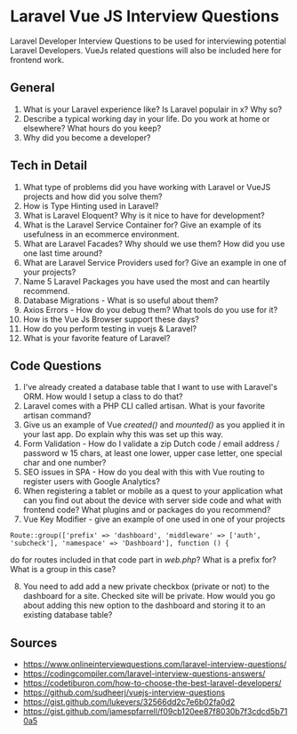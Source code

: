 # Laravel Vue JS Interview Questions
Laravel Developer Interview Questions to be used for interviewing potential Laravel Developers. VueJs related questions will also be included here for frontend work.


## General

1. What is your Laravel experience like? Is Laravel populair in x? Why so?
2. Describe a typical working day in your life. Do you work at home or elsewhere? What hours do you keep?
3. Why did you become a developer?

## Tech in Detail
1. What type of problems did you have working with Laravel or VueJS projects and how did you solve them?
2. How is Type Hinting used in Laravel?
3. What is Laravel Eloquent? Why is it nice to have for development?
4. What is the Laravel Service Container for? Give an example of its usefulness in an ecommerce environment.
5. What are Laravel Facades? Why should we use them? How did you use one last time around?
6.  What are Laravel Service Providers used for? Give an example in one of your projects?
7.  Name 5 Laravel Packages you have used the most and can heartily recommend.
8.  Database Migrations - What is so useful about them?
9.  Axios Errors - How do you debug them? What tools do you use for it?
10.  How is the Vue Js Browser support these days?
11. How do you perform testing in vuejs & Laravel?
12. What is your favorite feature of Laravel?

## Code Questions

1. I've already created a database table that I want to use with Laravel's ORM. How would I setup a class to do that?
2. Laravel comes with a PHP CLI called artisan. What is your favorite artisan command?
3. Give us an example of Vue *created()* and *mounted()* as you applied it in your last app. Do explain why this was set up this way.
4. Form Validation - How do I validate a zip Dutch code / email address / password w 15 chars, at least one lower, upper case letter, one special char and one number?
5.  SEO issues in SPA - How do you deal with this with Vue routing to register users with Google Analytics?
6.  When registering a tablet or mobile as a quest to your application what can you find out about the device with server side code and what with frontend code? What plugins and or packages do you recommend?
7.   Vue Key Modifier - give an example of one used in one of your projects
```
Route::group(['prefix' => 'dashboard', 'middleware' => ['auth', 'subcheck'], 'namespace' => 'Dashboard'], function () {
```

do for routes included in that code part in *web.php*? What is a prefix for? What is a group in this case?

8. You need to add add a new private checkbox (private or not) to the dashboard for a site. Checked site will be private. How would you go about adding this new option to the dashboard and storing it to an existing database table?

## Sources

* https://www.onlineinterviewquestions.com/laravel-interview-questions/
* https://codingcompiler.com/laravel-interview-questions-answers/
* https://codetiburon.com/how-to-choose-the-best-laravel-developers/
* https://github.com/sudheerj/vuejs-interview-questions
* https://gist.github.com/lukevers/32566dd2c7e6b02fa0d2
* https://gist.github.com/jamespfarrell/f09cb120ee87f8030b7f3cdcd5b710a5
